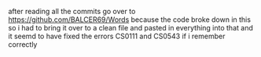 after reading all the commits go over to https://github.com/BALCER69/Words because the code broke down in this so i had to bring it over to a clean file and pasted 
in everything into that and it seemd to have fixed the errors CS0111 and CS0543 if i remember correctly 
